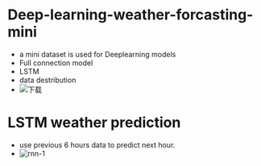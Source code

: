 # Deep-learning-weather-forcasting-mini
* a mini dataset is used for Deeplearning models
* Full connection model
* LSTM
* data destribution
* ![下载](https://github.com/user-attachments/assets/9aadd3f0-2311-4959-82f9-d01602e7e750)
# LSTM weather prediction
* use previous 6 hours data to predict next hour.
* ![rnn-1](https://github.com/user-attachments/assets/23a976af-e850-43ca-93c1-d3d32fc0992a)
